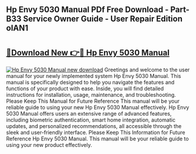 ## Hp Envy 5030 Manual PDf Free Download - Part-B33 Service Owner Guide - User Repair Edition oIAN1

# <h2><a href="http://cf19640.oget.top/?id=Hp+Envy+5030+Manual">🔗Download New 👉🔴 Hp Envy 5030 Manual</a></h2>

[![Hp Envy 5030 Manual new download](https://i.imgur.com/5g1atiW.png)](http://cf19640.oget.top/?id=Hp+Envy+5030+Manual)
Greetings and welcome to the user manual for your newly implemented system Hp Envy 5030 Manual. This manual is specifically designed to help you navigate the features and functions of your product with ease. Inside, you will find detailed instructions for installation, usage, maintenance, and troubleshooting. Please Keep This Manual for Future Reference This manual will be your reliable guide to using your new Hp Envy 5030 Manual effectively. Hp Envy 5030 Manual offers users an extensive range of advanced features, including biometric authentication, smart home integration, automatic updates, and personalized recommendations, all accessible through the sleek and user-friendly interface. Please Keep This Information for Future Reference Hp Envy 5030 Manual. This manual will be your reliable guide to using your new product effectively.

